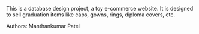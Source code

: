 This is a database design project, a toy e-commerce website. It is designed to sell graduation items like caps, gowns, rings, diploma covers, etc. 

Authors: Manthankumar Patel
